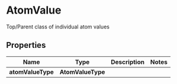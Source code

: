

# AtomValue

Top/Parent class of individual atom values

## Properties

Name | Type | Description | Notes
------------ | ------------- | ------------- | -------------
**atomValueType** | **AtomValueType** |  | 



